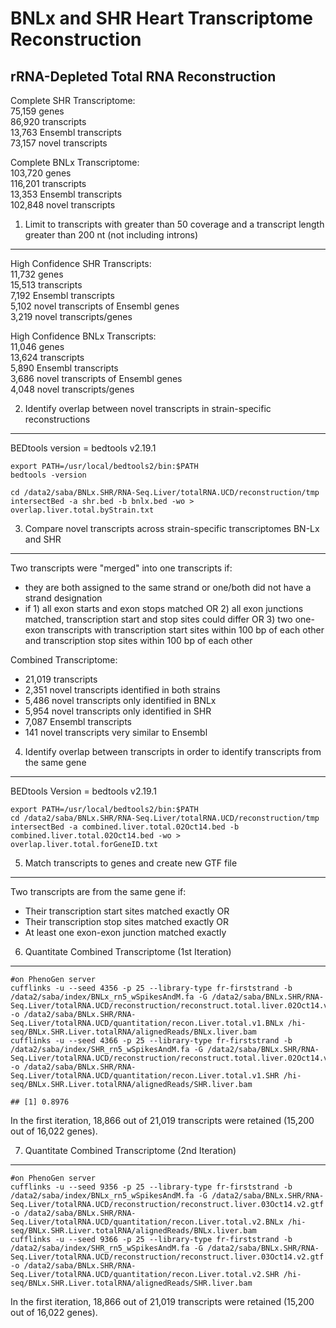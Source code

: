 BNLx and SHR Heart Transcriptome Reconstruction
========================================================

rRNA-Depleted Total RNA Reconstruction
--------------------






Complete SHR Transcriptome:  
75,159 genes  
86,920 transcripts  
13,763 Ensembl transcripts  
73,157 novel transcripts  

Complete BNLx Transcriptome:  
103,720 genes  
116,201 transcripts  
13,353 Ensembl transcripts  
102,848 novel transcripts  

1. Limit to transcripts with greater than 50 coverage and a transcript length greater than 200 nt (not including introns)
--------------




High Confidence SHR Transcripts:  
11,732 genes  
15,513 transcripts  
7,192 Ensembl transcripts  
5,102 novel transcripts of Ensembl genes  
3,219 novel transcripts/genes   


High Confidence BNLx Transcripts:  
11,046 genes  
13,624 transcripts  
5,890 Ensembl transcripts  
3,686 novel transcripts of Ensembl genes  
4,048 novel transcripts/genes   



2. Identify overlap between novel transcripts in strain-specific reconstructions
---------------------------------



BEDtools version = bedtools v2.19.1
```
export PATH=/usr/local/bedtools2/bin:$PATH
bedtools -version 

cd /data2/saba/BNLx.SHR/RNA-Seq.Liver/totalRNA.UCD/reconstruction/tmp
intersectBed -a shr.bed -b bnlx.bed -wo > overlap.liver.total.byStrain.txt
```

3.  Compare novel transcripts across strain-specific transcriptomes BN-Lx and SHR 
------------------------------------------------------
Two transcripts were "merged" into one transcripts if:  
* they are both assigned to the same strand or one/both did not have a strand designation
* if 1) all exon starts and exon stops matched OR 2) all exon junctions matched, transcription start and stop sites could differ OR 3) two one-exon transcripts with transcription start sites within 100 bp of each other and transcription stop sites within 100 bp of each other




Combined Transcriptome:  
* 21,019 transcripts
* 2,351 novel transcripts identified in both strains
* 5,486 novel transcripts only identified in BNLx
* 5,954 novel transcripts only identified in SHR
* 7,087 Ensembl transcripts
* 141 novel transcripts very similar to Ensembl


4.  Identify overlap between transcripts in order to identify transcripts from the same gene
------------------------------------------------------

BEDtools Version = bedtools v2.19.1
```
export PATH=/usr/local/bedtools2/bin:$PATH
cd /data2/saba/BNLx.SHR/RNA-Seq.Liver/totalRNA.UCD/reconstruction/tmp
intersectBed -a combined.liver.total.02Oct14.bed -b combined.liver.total.02Oct14.bed -wo > overlap.liver.total.forGeneID.txt
```

5.  Match transcripts to genes and create new GTF file  
------------------------------------------------------

Two transcripts are from the same gene if:  
* Their transcription start sites matched exactly OR
* Their transcription stop sites matched exactly OR
* At least one exon-exon junction matched exactly




6. Quantitate Combined Transcriptome (1st Iteration)
---------------------------------
```
#on PhenoGen server
cufflinks -u --seed 4356 -p 25 --library-type fr-firststrand -b /data2/saba/index/BNLx_rn5_wSpikesAndM.fa -G /data2/saba/BNLx.SHR/RNA-Seq.Liver/totalRNA.UCD/reconstruction/reconstruct.total.liver.02Oct14.v1.gtf -o /data2/saba/BNLx.SHR/RNA-Seq.Liver/totalRNA.UCD/quantitation/recon.Liver.total.v1.BNLx /hi-seq/BNLx.SHR.Liver.totalRNA/alignedReads/BNLx.liver.bam
cufflinks -u --seed 4366 -p 25 --library-type fr-firststrand -b /data2/saba/index/SHR_rn5_wSpikesAndM.fa -G /data2/saba/BNLx.SHR/RNA-Seq.Liver/totalRNA.UCD/reconstruction/reconstruct.total.liver.02Oct14.v1.gtf -o /data2/saba/BNLx.SHR/RNA-Seq.Liver/totalRNA.UCD/quantitation/recon.Liver.total.v1.SHR /hi-seq/BNLx.SHR.Liver.totalRNA/alignedReads/SHR.liver.bam
```


```
## [1] 0.8976
```


In the first iteration, 18,866 out of 21,019 transcripts were retained (15,200 out of 16,022 genes).


7. Quantitate Combined Transcriptome (2nd Iteration)
---------------------------------
```
#on PhenoGen server
cufflinks -u --seed 9356 -p 25 --library-type fr-firststrand -b /data2/saba/index/BNLx_rn5_wSpikesAndM.fa -G /data2/saba/BNLx.SHR/RNA-Seq.Liver/totalRNA.UCD/reconstruction/reconstruct.liver.03Oct14.v2.gtf -o /data2/saba/BNLx.SHR/RNA-Seq.Liver/totalRNA.UCD/quantitation/recon.Liver.total.v2.BNLx /hi-seq/BNLx.SHR.Liver.totalRNA/alignedReads/BNLx.liver.bam
cufflinks -u --seed 9366 -p 25 --library-type fr-firststrand -b /data2/saba/index/SHR_rn5_wSpikesAndM.fa -G /data2/saba/BNLx.SHR/RNA-Seq.Liver/totalRNA.UCD/reconstruction/reconstruct.liver.03Oct14.v2.gtf -o /data2/saba/BNLx.SHR/RNA-Seq.Liver/totalRNA.UCD/quantitation/recon.Liver.total.v2.SHR /hi-seq/BNLx.SHR.Liver.totalRNA/alignedReads/SHR.liver.bam
```




In the first iteration, 18,866 out of 21,019 transcripts were retained (15,200 out of 16,022 genes).
